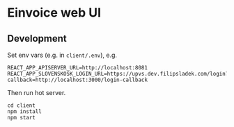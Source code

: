 # Einvoice web UI

## Development

Set env vars (e.g. in `client/.env`), e.g.
```text
REACT_APP_APISERVER_URL=http://localhost:8081
REACT_APP_SLOVENSKOSK_LOGIN_URL=https://upvs.dev.filipsladek.com/login?callback=http://localhost:3000/login-callback
```

Then run hot server.
```shell script
cd client
npm install
npm start
```
